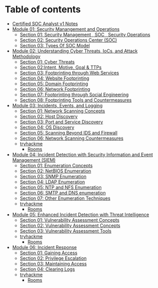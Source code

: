 # Table of contents

* [Certified SOC Analyst v1 Notes](README.md)
* [Module 01: Security Manangement and Operations](<module_01_Security Operations and Management/README.md>)
  * [Section 01: Security Management , SOC , Security Operations](<module_01_Security Operations and Management/01_SecurityManagement.md>)
  * [Section 02: Security Operations Center (SOC)](<module_01_Security Operations and Management/02_SOC.md>)
  * [Section 03: Types Of SOC Model](<module_01_Security Operations and Management/03_hacking_concepts.md>)
* [Module 02: Understanding Cyber Threats, IoCs, and Attack Methodology](<module_02_Understanding Cyber Threats, IoCs, and Attack Methodology/README.md>)
  * [Section 01: Cyber Threats](<module_02_Understanding Cyber Threats, IoCs, and Attack Methodology/01_footprinting_concepts.md>)
  * [Section 02:Intent, Motive, Goal & TTPs](<module_02_Understanding Cyber Threats, IoCs, and Attack Methodology/02_footprinting_through_search_engines.md>)
  * [Section 03: Footprinting through Web Services](<module_02_Understanding Cyber Threats, IoCs, and Attack Methodology/03_footprinting_through_web_services.md>)
  * [Section 04: Website Footprinting](<module_02_Understanding Cyber Threats, IoCs, and Attack Methodology/04_website_footprinting.md>)
  * [Section 05: Domain Footprinting](<module_02_Understanding Cyber Threats, IoCs, and Attack Methodology/05_domain_footprinting.md>)
  * [Section 06: Network Footprinting](<module_02_Understanding Cyber Threats, IoCs, and Attack Methodology/06_network_footprinting.md>)
  * [Section 07: Footprinting through Social Engineering](<module_02_Understanding Cyber Threats, IoCs, and Attack Methodology/07_footprinting_through_social_engineering.md>)
  * [Section 08: Footprinting Tools and Countermeasures](<module_02_Understanding Cyber Threats, IoCs, and Attack Methodology/08_footprinting_tools_and_countermeasures.md>)
* [Module 03: Incidents, Events, and Logging](<module_03_Incidents, Events, and Logging/README.md>)
  * [Section 01: Network Scanning Concepts](<module_03_Incidents, Events, and Logging/01_network_scanning_concepts.md>)
  * [Section 02: Host Discovery](<module_03_Incidents, Events, and Logging/02_host_discovery.md>)
  * [Section 03: Port and Service Discovery](<module_03_Incidents, Events, and Logging/03_port_and_service_discovery.md>)
  * [Section 04: OS Discovery](<module_03_Incidents, Events, and Logging/04_os_discovery.md>)
  * [Section 05: Scanning Beyond IDS and Firewall](<module_03_Incidents, Events, and Logging/05_scanning_beyond_ids_and_firewall.md>)
  * [Section 06: Network Scanning Countermeasures](<module_03_Incidents, Events, and Logging/06_network_scanning_countermeasures.md>)
  * [tryhackme](module_03_incidents-events-and-logging/tryhackme/README.md)
    * [Rooms](<module_03_Incidents, Events, and Logging/tryhackme/rooms.md>)
* [Module 04: Incident Detection with Security Information and Event Management (SIEM)](<module_04_Incident Detection with Security Information and Event Management (SIEM)/README.md>)
  * [Section 01: Enumeration Concepts](<module_04_Incident Detection with Security Information and Event Management (SIEM)/01_enumeration_concepts.md>)
  * [Section 02: NetBIOS Enumeration](<module_04_Incident Detection with Security Information and Event Management (SIEM)/02_netbios_enumeration.md>)
  * [Section 03: SNMP Enumeration](<module_04_Incident Detection with Security Information and Event Management (SIEM)/03_snmp_enumeration.md>)
  * [Section 04: LDAP Enumeration](<module_04_Incident Detection with Security Information and Event Management (SIEM)/04_ldap_enumeration.md>)
  * [Section 05: NTP and NFS Enumeration](<module_04_Incident Detection with Security Information and Event Management (SIEM)/05_ntp_and_nfs_enumeration.md>)
  * [Section 06: SMTP and DNS enumeration](<module_04_Incident Detection with Security Information and Event Management (SIEM)/06_smtp_and_dns_enumeration.md>)
  * [Section 07: Other Enumeration Techniques](<module_04_Incident Detection with Security Information and Event Management (SIEM)/07_other_enumeration_techniques.md>)
  * [tryhackme](module_04_incident-detection-with-security-information-and-event-management-siem/tryhackme/README.md)
    * [Rooms](<module_04_Incident Detection with Security Information and Event Management (SIEM)/tryhackme/rooms.md>)
* [Module 05: Enhanced Incident Detection with Threat Intelligence](<module_05_Enhanced Incident Detection with Threat Intelligence/README.md>)
  * [Section 01: Vulnerability Assessment Concepts](<module_05_Enhanced Incident Detection with Threat Intelligence/01_vulnerability_assessment_concepts.md>)
  * [Section 02: Vulnerability Assessment Concepts](<module_05_Enhanced Incident Detection with Threat Intelligence/02_vulnerability_classification.md>)
  * [Section 03: Vulnerability Assessment Tools](<module_05_Enhanced Incident Detection with Threat Intelligence/03_vulnerability_assessment_tools.md>)
  * [tryhackme](module_05_enhanced-incident-detection-with-threat-intelligence/tryhackme/README.md)
    * [Rooms](<module_05_Enhanced Incident Detection with Threat Intelligence/tryhackme/rooms.md>)
* [Module 06: Incident Response](<module_06_Incident Response/README.md>)
  * [Section 01: Gaining Access](<module_06_Incident Response/01_gaining_access.md>)
  * [Section 02: Privilege Escalation](<module_06_Incident Response/02_privilege_escalation.md>)
  * [Section 03: Maintaining Access](<module_06_Incident Response/03_maintaining_access.md>)
  * [Section 04: Clearing Logs](<module_06_Incident Response/04_clearing_logs.md>)
  * [tryhackme](module_06_incident-response/tryhackme/README.md)
    * [Rooms](<module_06_Incident Response/tryhackme/rooms.md>)
